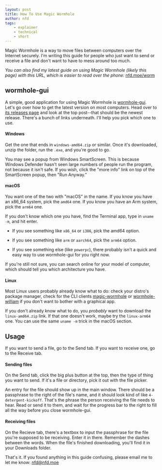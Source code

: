 ```yaml
---
layout: post
title: How To Use Magic Wormhole
author: nfd
tags:
    - explainer
    - technical
    - short
---
```

Magic Wormhole is a way to move files between computers over the Internet securely.
I'm writing this guide for people who just want to send or receive a file
and don't want to have to mess around too much.

*You can also find my latest guide on using Magic Wormhole (likely this page) with this URL, which is easier to read over the phone:* [nfd.moe/worm](https://nfd.moe/worm)

## wormhole-gui
A simple, good application for using Magic Wormhole is [wormhole-gui](https://github.com/Jacalz/wormhole-gui).
Let's go over how to get the latest version on most computers.
Head over to [its releases page](https://github.com/Jacalz/wormhole-gui/releases/)
and look at the top post--that should be the newest release.
There's a bunch of links underneath.
I'll help you pick which one to use.

#### Windows
Get the one that ends in `windows-amd64.zip` or similar.
Once it's downloaded, unzip the folder, run the `.exe`,
and you're good to go.

You may see a popup from Windows SmartScreen.
This is because Windows Defender hasn't seen large numbers of people run the program,
not because it isn't safe.
If you wish, click the "more info" link on top of the SmartScreen popup,
then "Run Anyway."

#### macOS
You want one of the two with "macOS" in the name.
If you know you have an x86_64 system,
pick the `amd64` one.
If you know you have an Arm system,
pick the `arm64` one.

If you don't know which one you have,
find the Terminal app,
type in `uname -m`, and hit enter.

* If you see something like `x86_64` or `i386`,
pick the amd64 option.

* If you see something like `arm` or `aarch64`,
pick the `arm64` option.

* If you see something else (like `powerpc`),
there probably isn't a quick and easy way to use wormhole-gui
for you right now.

If you're still not sure,
you can search online for your model of computer,
which should tell you which architecture you have.

#### Linux
Most Linux users probably already know what to do:
check your distro's package manager,
check for the CLI clients [magic-wormhole](https://magic-wormhole.readthedocs.io/en/latest/welcome.html) or [wormhole-william](https://github.com/psanford/wormhole-william)
if you don't want to bother with a graphical app.

If you don't already know what to do,
you *probably* want to download the `linux-amd64.zip` link.
If that one doesn't work, maybe try the `linux-arm64` one.
You can use the same `uname -m` trick in the macOS section.

## Usage
If you want to send a file,
go to the Send tab.
If you want to receive one, go to the Receive tab.

#### Sending files
On the Send tab, click the big plus button at the top,
then the type of thing you want to send.
If it's a file or directory, pick it out with the file picker.

An entry for the file should show up in the main window.
There should be a passphrase to the right of the file's name,
and it should look kind of like `4-detergent-kickoff`.
That's the phrase the person receiving the file needs to hear.
Read or send it to them,
and wait for the progress bar to the right to fill all the way
before you close wormhole-gui.

#### Receiving files
On the Recieve tab, there's a textbox to input the passphrase for the file you're
supposed to be receiving.
Enter it in there.
Remember the dashes between the words.
When the file's finished downloading,
you'll find it in your Downloads folder.

That's it.
If you found anything in this guide confusing,
please email me to let me know: nfd@nfd.moe

